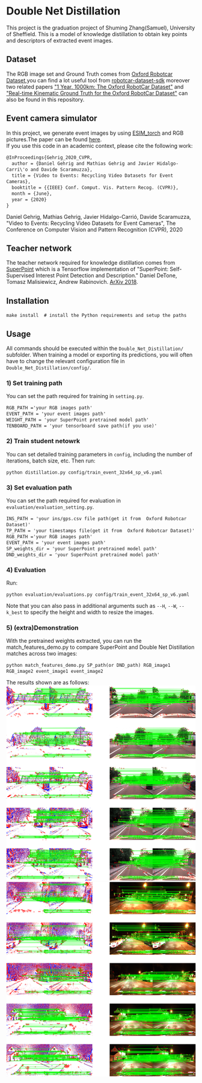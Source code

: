# Double Net Distillation
This project is the graduation project of Shuming Zhang(Samuel), University of Sheffield. This is a model of knowledge distillation to obtain key points and descriptors of extracted event images.  
 ## Dataset
The RGB image set and Ground Truth comes from [Oxford Robotcar Dataset](https://robotcar-dataset.robots.ox.ac.uk),you can find a lot useful tool from [robotcar-dataset-sdk](https://github.com/ori-mrg/robotcar-dataset-sdk) moreover two related papers ["1 Year, 1000km: The Oxford RobotCar Dataset"](https://robotcar-dataset.robots.ox.ac.uk/images/robotcar_ijrr.pdf) and ["Real-time Kinematic Ground Truth for the Oxford RobotCar Dataset"](https://robotcar-dataset.robots.ox.ac.uk/images/RCD_RTK.pdf) can also be found in this repository.  
## Event camera simulator
In this project, we generate event images by using [ESIM_torch](https://github.com/uzh-rpg/rpg_vid2e) and RGB pictures.The paper can be found [here](http://rpg.ifi.uzh.ch/docs/CVPR20_Gehrig.pdf).  
If you use this code in an academic context, please cite the following work:
```shell
@InProceedings{Gehrig_2020_CVPR,
  author = {Daniel Gehrig and Mathias Gehrig and Javier Hidalgo-Carri\'o and Davide Scaramuzza},
  title = {Video to Events: Recycling Video Datasets for Event Cameras},
  booktitle = {{IEEE} Conf. Comput. Vis. Pattern Recog. (CVPR)},
  month = {June},
  year = {2020}
}
````
Daniel Gehrig, Mathias Gehrig, Javier Hidalgo-Carrió, Davide Scaramuzza, "Video to Events: Recycling Video Datasets for Event Cameras", The Conference on Computer Vision and Pattern Recognition (CVPR), 2020
 ## Teacher network
The teacher network required for knowledge distillation comes from [SuperPoint](http://cocodataset.org/#download) which is a Tensorflow implementation of  "SuperPoint: Self-Supervised Interest Point Detection and Description." Daniel DeTone, Tomasz Malisiewicz, Andrew Rabinovich. [ArXiv 2018](https://arxiv.org/abs/1712.07629).

## Installation

```shell
make install  # install the Python requirements and setup the paths
```
## Usage
All commands should be executed within the `Double_Net_Distillation/` subfolder. When training a model or exporting its predictions, you will often have to change the relevant configuration file in `Double_Net_Distillation/config/`.

### 1) Set training path
You can set the path required for training in `setting.py`.
```shell
RGB_PATH ='your RGB images path'
EVENT_PATH = 'your event images path'
WEIGHT_PATH = 'your SuperPoint pretrained model path'
TENBOARD_PATH = 'your tensorboard save path(if you use)'
```
### 2) Train student netowrk
You can set detailed training parameters in `config`, including the number of iterations, batch size, etc. Then run:
```shell
python distillation.py config/train_event_32x64_sp_v6.yaml
```
### 3) Set evaluation path
You can set the path required for evaluation in `evaluation/evaluation_setting.py`.
```shell
INS_PATH = 'your ins/gps.csv file path(get it from  Oxford Robotcar Dataset)'
TP_PATH = 'your timestamps file(get it from  Oxford Robotcar Dataset)'
RGB_PATH ='your RGB images path'
EVENT_PATH = 'your event images path'
SP_weights_dir = 'your SuperPoint pretrained model path'
DND_weights_dir = 'your SuperPoint pretrained model path'
```
### 4) Evaluation
Run:
```shell
python evaluation/evaluations.py config/train_event_32x64_sp_v6.yaml
```
Note that you can also pass in additional arguments such as `--H`, `--W`, `--k_best` to specify the height and width to resize the images.
### 5) (extra)Demonstration
With the pretrained weights extracted, you can run the match_features_demo.py to compare SuperPoint and Double Net Distillation matches across two images:
```shell
python match_features_demo.py SP_path(or DND_path) RGB_image1 RGB_image2 event_image1 event_image2
```
The results shown are as follows:
![hp-v_200](DAY.png)
![hp-v_235](NIGHT.png)
